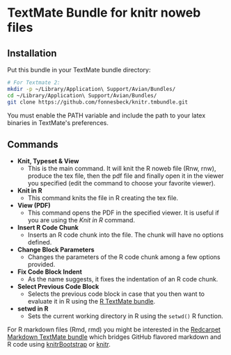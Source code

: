 # TextMate Bundle for knitr noweb files

## Installation

Put this bundle in your TextMate bundle directory:

```bash
# For Textmate 2:
mkdir -p ~/Library/Application\ Support/Avian/Bundles/
cd ~/Library/Application\ Support/Avian/Bundles/
git clone https://github.com/fonnesbeck/knitr.tmbundle.git
```

You must enable the PATH variable and include the path to your latex binaries in TextMate's preferences.

## Commands

* __Knit, Typeset & View__ 
	* This is the main command. It will knit the R noweb file (Rnw, rnw), produce the tex file, then the pdf file and finally open it in the viewer you specified (edit the command to choose your favorite viewer).
* __Knit in R__
	* This command knits the file in R creating the tex file.
* __View (PDF)__
	* This command opens the PDF in the specified viewer. It is useful if you are using the _Knit in R_ command.
* __Insert R Code Chunk__
	* Inserts an R code chunk into the file. The chunk will have no options defined.
* __Change Block Parameters__
	* Changes the parameters of the R code chunk among a few options provided.
* __Fix Code Block Indent__
	* As the name suggests, it fixes the indentation of an R code chunk.
* __Select Previous Code Block__
	* Selects the previous code block in case that you then want to evaluate it in R using the [R TextMate bundle](https://github.com/textmate/r.tmbundle).
* __setwd in R__
	* Sets the current working directory in R using the `setwd()` R function.
	
For R markdown files (Rmd, rmd) you might be interested in the [Redcarpet Markdown TextMate bundle](https://github.com/streeter/markdown-redcarpet.tmbundle) which bridges GitHub flavored markdown and R code using [knitrBootstrap](http://cran.at.r-project.org/web/packages/knitrBootstrap/index.html) or [knitr](http://cran.r-project.org/web/packages/knitr/index.html).
